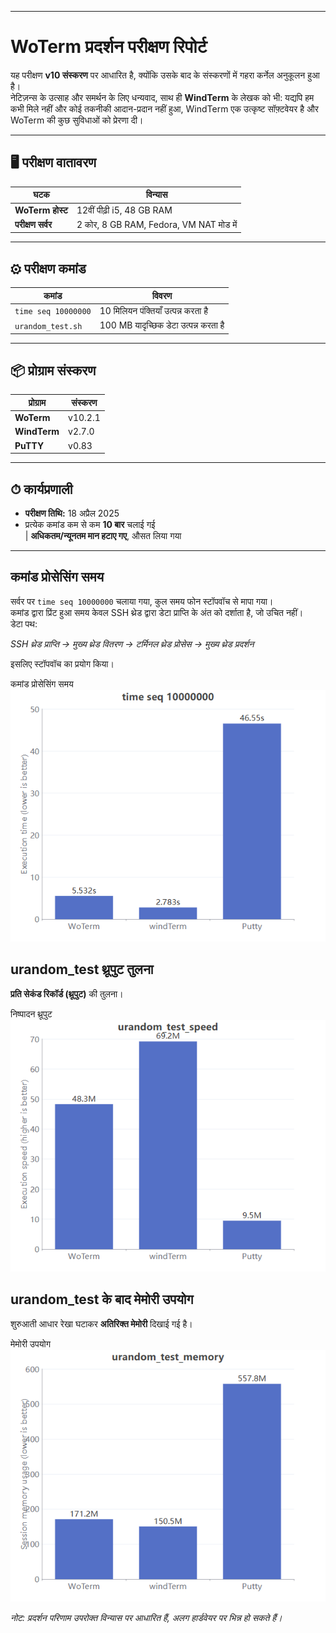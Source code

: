 
---

# WoTerm प्रदर्शन परीक्षण रिपोर्ट

यह परीक्षण **v10 संस्करण** पर आधारित है, क्योंकि उसके बाद के संस्करणों में गहरा कर्नेल अनुकूलन हुआ है।  
नेटिज़न्स के उत्साह और समर्थन के लिए धन्यवाद, साथ ही **WindTerm** के लेखक को भी: यद्यपि हम कभी मिले नहीं और कोई तकनीकी आदान-प्रदान नहीं हुआ, WindTerm एक उत्कृष्ट सॉफ़्टवेयर है और WoTerm की कुछ सुविधाओं को प्रेरणा दी।

---

## 🖥 परीक्षण वातावरण

| घटक           | विन्यास                                |
|---------------|----------------------------------------|
| **WoTerm होस्ट** | 12वीं पीढ़ी i5, 48 GB RAM               |
| **परीक्षण सर्वर** | 2 कोर, 8 GB RAM, Fedora, VM NAT मोड में |

---

## ⚙ परीक्षण कमांड

| कमांड               | विवरण                          |
|---------------------|-------------------------------|
| `time seq 10000000` | 10 मिलियन पंक्तियाँ उत्पन्न करता है |
| `urandom_test.sh`   | 100 MB यादृच्छिक डेटा उत्पन्न करता है |

---

## 📦 प्रोग्राम संस्करण

| प्रोग्राम    | संस्करण |
|--------------|---------|
| **WoTerm**    | v10.2.1 |
| **WindTerm**  | v2.7.0  |
| **PuTTY**     | v0.83   |

---

## ⏱ कार्यप्रणाली

- **परीक्षण तिथि:** 18 अप्रैल 2025  
- प्रत्येक कमांड कम से कम **10 बार** चलाई गई  
| **अधिकतम/न्यूनतम मान हटाए गए**, औसत लिया गया  

---

## कमांड प्रोसेसिंग समय

सर्वर पर `time seq 10000000` चलाया गया, कुल समय फोन स्टॉपवॉच से मापा गया।  
कमांड द्वारा प्रिंट हुआ समय केवल SSH थ्रेड द्वारा डेटा प्राप्ति के अंत को दर्शाता है, जो उचित नहीं।  
डेटा पथ:

*SSH थ्रेड प्राप्ति → मुख्य थ्रेड वितरण → टर्मिनल थ्रेड प्रोसेस → मुख्य थ्रेड प्रदर्शन*

इसलिए स्टॉपवॉच का प्रयोग किया।  
<div>कमांड प्रोसेसिंग समय<br><img src="timeseq1.png"/></div>

## urandom_test थ्रूपुट तुलना

**प्रति सेकंड रिकॉर्ड (थ्रूपुट)** की तुलना।  
<div>निष्पादन थ्रूपुट<br><img src="urandom_test_speed.png"/></div>

## urandom_test के बाद मेमोरी उपयोग

शुरुआती आधार रेखा घटाकर **अतिरिक्त मेमोरी** दिखाई गई है।  
<div>मेमोरी उपयोग<br><img src="urandom_test_memory.png"/></div>

*नोट: प्रदर्शन परिणाम उपरोक्त विन्यास पर आधारित हैं, अलग हार्डवेयर पर भिन्न हो सकते हैं।*